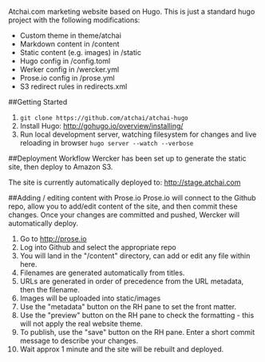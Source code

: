 Atchai.com marketing website based on Hugo.  This is just a standard hugo project with the following modifications:

* Custom theme in theme/atchai
* Markdown content in /content
* Static content (e.g. images) in /static
* Hugo config in /config.toml
* Werker config in /wercker.yml
* Prose.io config in /prose.yml
* S3 redirect rules in redirects.xml

##Getting Started
1.  ```git clone https://github.com/atchai/atchai-hugo```
2.  Install Hugo:  http://gohugo.io/overview/installing/
3.  Run local development server, watching filesystem for changes and live reloading in browser
```hugo server --watch --verbose```


##Deployment Workflow
Wercker has been set up to generate the static site, then deploy to Amazon S3.  

The site is currently automatically deployed to:  http://stage.atchai.com


##Adding / editing content with Prose.io
Prose.io will connect to the Github repo, allow you to add/edit content of the site, and then commit these changes.  Once your changes are committed and pushed, Wercker will automatically deploy.

1.  Go to http://prose.io
2.  Log into Github and select the appropriate repo
3.  You will land in the "/content" directory, can add or edit any file within here.
4.  Filenames are generated automatically from titles.
5.  URLs are generated in order of precedence from the URL metadata, then the filename.
6.  Images will be uploaded into static/images
7.  Use the "metadata" button on the RH pane to set the front matter.
8.  Use the "preview" button on the RH pane to check the formatting - this will not apply the real website theme.
9.  To publish, use the "save" button on the RH pane.  Enter a short commit message to describe your changes.
10.  Wait approx 1 minute and the site will be rebuilt and deployed.


